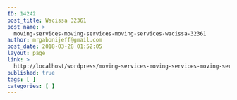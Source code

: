 ```yaml
---
ID: 14242
post_title: Wacissa 32361
post_name: >
  moving-services-moving-services-moving-services-wacissa-32361
author: mrgabonijeff@gmail.com
post_date: 2018-03-28 01:52:05
layout: page
link: >
  http://localhost/wordpress/moving-services-moving-services-moving-services-wacissa-32361/
published: true
tags: [ ]
categories: [ ]
---
```

